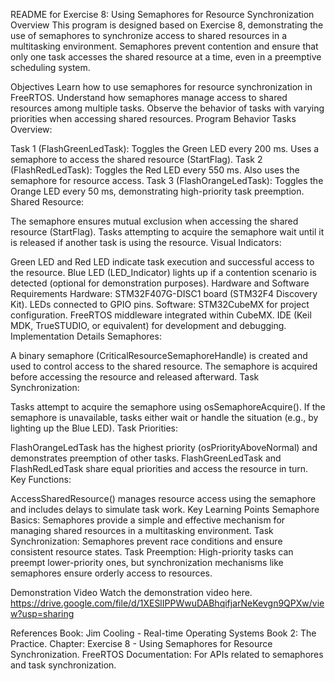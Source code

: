 README for Exercise 8: Using Semaphores for Resource Synchronization
Overview
This program is designed based on Exercise 8, demonstrating the use of semaphores to synchronize access to shared resources in a multitasking environment. Semaphores prevent contention and ensure that only one task accesses the shared resource at a time, even in a preemptive scheduling system.

Objectives
Learn how to use semaphores for resource synchronization in FreeRTOS.
Understand how semaphores manage access to shared resources among multiple tasks.
Observe the behavior of tasks with varying priorities when accessing shared resources.
Program Behavior
Tasks Overview:

Task 1 (FlashGreenLedTask):
Toggles the Green LED every 200 ms.
Uses a semaphore to access the shared resource (StartFlag).
Task 2 (FlashRedLedTask):
Toggles the Red LED every 550 ms.
Also uses the semaphore for resource access.
Task 3 (FlashOrangeLedTask):
Toggles the Orange LED every 50 ms, demonstrating high-priority task preemption.
Shared Resource:

The semaphore ensures mutual exclusion when accessing the shared resource (StartFlag).
Tasks attempting to acquire the semaphore wait until it is released if another task is using the resource.
Visual Indicators:

Green LED and Red LED indicate task execution and successful access to the resource.
Blue LED (LED_Indicator) lights up if a contention scenario is detected (optional for demonstration purposes).
Hardware and Software Requirements
Hardware:
STM32F407G-DISC1 board (STM32F4 Discovery Kit).
LEDs connected to GPIO pins.
Software:
STM32CubeMX for project configuration.
FreeRTOS middleware integrated within CubeMX.
IDE (Keil MDK, TrueSTUDIO, or equivalent) for development and debugging.
Implementation Details
Semaphores:

A binary semaphore (CriticalResourceSemaphoreHandle) is created and used to control access to the shared resource.
The semaphore is acquired before accessing the resource and released afterward.
Task Synchronization:

Tasks attempt to acquire the semaphore using osSemaphoreAcquire().
If the semaphore is unavailable, tasks either wait or handle the situation (e.g., by lighting up the Blue LED).
Task Priorities:

FlashOrangeLedTask has the highest priority (osPriorityAboveNormal) and demonstrates preemption of other tasks.
FlashGreenLedTask and FlashRedLedTask share equal priorities and access the resource in turn.
Key Functions:

AccessSharedResource() manages resource access using the semaphore and includes delays to simulate task work.
Key Learning Points
Semaphore Basics:
Semaphores provide a simple and effective mechanism for managing shared resources in a multitasking environment.
Task Synchronization:
Semaphores prevent race conditions and ensure consistent resource states.
Task Preemption:
High-priority tasks can preempt lower-priority ones, but synchronization mechanisms like semaphores ensure orderly access to resources.

Demonstration Video
Watch the demonstration video here.
https://drive.google.com/file/d/1XESlIPPWwuDABhqifjarNeKevgn9QPXw/view?usp=sharing

References
Book: Jim Cooling - Real-time Operating Systems Book 2: The Practice.
Chapter: Exercise 8 - Using Semaphores for Resource Synchronization.
FreeRTOS Documentation: For APIs related to semaphores and task synchronization.
